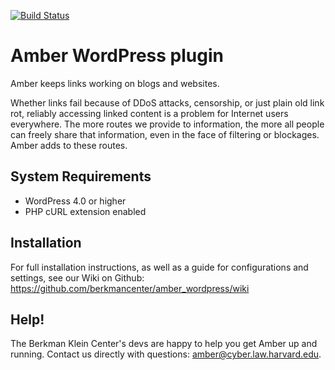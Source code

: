 [![Build Status](https://travis-ci.org/berkmancenter/amber_wordpress.png?branch=master)](https://travis-ci.org/berkmancenter/amber_wordpress)

Amber WordPress plugin
=================
Amber keeps links working on blogs and websites.

Whether links fail because of DDoS attacks, censorship, or just plain old link rot, reliably accessing linked content is a problem for Internet users everywhere. The more routes we provide to information, the more all people can freely share that information, even in the face of filtering or blockages. Amber adds to these routes.

## System Requirements ##

* WordPress 4.0 or higher
* PHP cURL extension enabled

## Installation ##

For full installation instructions, as well as a guide for configurations and settings, see our Wiki on Github: https://github.com/berkmancenter/amber_wordpress/wiki

## Help! ##
The Berkman Klein Center's devs are happy to help you get Amber up and running. Contact us directly with questions: amber@cyber.law.harvard.edu.
